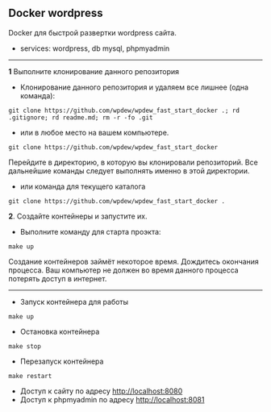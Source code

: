Docker wordpress
---
Docker для быстрой развертки wordpress сайта. 

* services: wordpress, db mysql, phpmyadmin
<hr/>

**1** Выполните клонирование данного репозитория 
* Клонирование данного репозитория и удаляем все лишнее (одна команда):

```shell script
git clone https://github.com/wpdew/wpdew_fast_start_docker .; rd .gitignore; rd readme.md; rm -r -fo .git
```

* или в любое место на вашем компьютере. 

```shell script
git clone https://github.com/wpdew/wpdew_fast_start_docker
```

Перейдите в директорию, в которую вы клонировали репозиторий. Все дальнейшие команды следует выполнять именно в этой директории.

* или команда для текущего каталога
```shell script
git clone https://github.com/wpdew/wpdew_fast_start_docker .
```

**2**. Создайте контейнеры и запустите их.

* Выполните команду для старта проэкта:

```shell script
make up
```

Создание контейнеров займёт некоторое время. Дождитесь окончания процесса. Ваш компьютер не должен во время данного процесса потерять доступ в интернет.  
<hr/>

* Запуск контейнера для работы
```shell script
make up
```
* Остановка контейнера
```shell script
make stop
```

* Перезапуск контейнера
```shell script
make restart
```
* Доступ к сайту по адресу [http://localhost:8080](http://localhost:8080)
* Доступ к phpmyadmin по адресу [http://localhost:8081](http://localhost:8081)